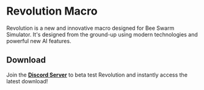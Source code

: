 # Revolution Macro

Revolution is a new and innovative macro designed for Bee Swarm Simulator. It's designed from the ground-up using modern technologies and powerful new AI features.

## Download

Join the [**Discord Server**](https://discord.gg/HDJk6aEyt4) to beta test Revolution and instantly access the latest download! 